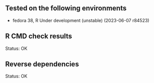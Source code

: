 ## Tested on the following environments
* fedora 38, R Under development (unstable) (2023-06-07 r84523)

## R CMD check results
Status: OK

## Reverse dependencies
Status: OK
